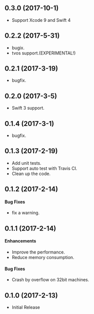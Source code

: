 ## 0.3.0 (2017-10-1)

* Support Xcode 9 and Swift 4

## 0.2.2 (2017-5-31)

* bugix.
* tvos support.(EXPERIMENTAL!)

## 0.2.1 (2017-3-19)

* bugfix.

## 0.2.0 (2017-3-5)

* Swift 3 support.

## 0.1.4 (2017-3-1)

* bugfix.

## 0.1.3 (2017-2-19)

* Add unit tests.
* Support auto test with Travis CI.
* Clean up the code.

## 0.1.2 (2017-2-14)

#### Bug Fixes

* fix a warning.

## 0.1.1 (2017-2-14)

#### Enhancements

* Improve the performance.
* Reduce memory consumption.

#### Bug Fixes

* Crash by overflow on 32bit machines.

## 0.1.0 (2017-2-13)

* Initial Release
